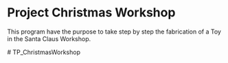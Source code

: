 
# Project Christmas Workshop

This program have the purpose to take step by step the fabrication of a Toy in the Santa Claus Workshop.


#   T P _ C h r i s t m a s W o r k s h o p  
 